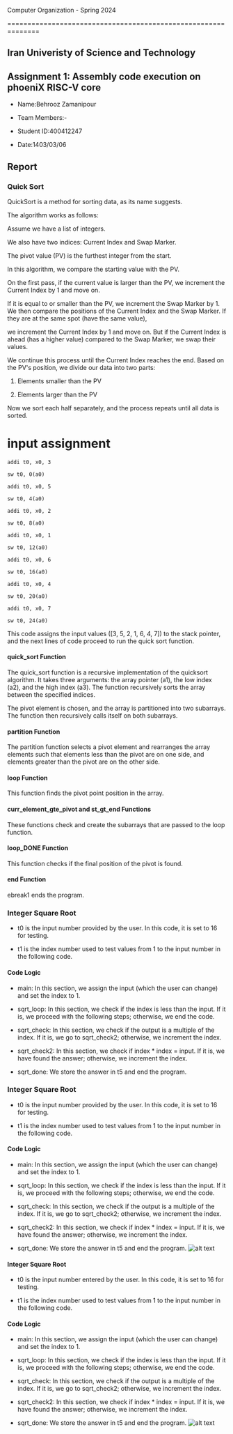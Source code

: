 Computer Organization - Spring 2024

==============================================================

## Iran Univeristy of Science and Technology

## Assignment 1: Assembly code execution on phoeniX RISC-V core

- Name:Behrooz Zamanipour

- Team Members:-

- Student ID:400412247

- Date:1403/03/06

## Report

### Quick Sort

QuickSort is a method for sorting data, as its name suggests.

The algorithm works as follows:

Assume we have a list of integers.

We also have two indices: Current Index and Swap Marker.

The pivot value (PV) is the furthest integer from the start.

In this algorithm, we compare the starting value with the PV.

On the first pass, if the current value is larger than the PV, we increment the Current Index by 1 and move on.

If it is equal to or smaller than the PV, we increment the Swap Marker by 1. We then compare the positions of the Current Index and the Swap Marker. If they are at the same spot (have the same value),

we increment the Current Index by 1 and move on. But if the Current Index is ahead (has a higher value) compared to the Swap Marker, we swap their values.

We continue this process until the Current Index reaches the end. Based on the PV's position, we divide our data into two parts:

1. Elements smaller than the PV

2. Elements larger than the PV

Now we sort each half separately, and the process repeats until all data is sorted.

# input assignment

    addi t0, x0, 3

    sw t0, 0(a0)

    addi t0, x0, 5

    sw t0, 4(a0)

    addi t0, x0, 2

    sw t0, 8(a0)

    addi t0, x0, 1

    sw t0, 12(a0)

    addi t0, x0, 6

    sw t0, 16(a0)

    addi t0, x0, 4

    sw t0, 20(a0)

    addi t0, x0, 7

    sw t0, 24(a0)

This code assigns the input values ([3, 5, 2, 1, 6, 4, 7]) to the stack pointer, and the next lines of code proceed to run the quick sort function.

#### quick_sort Function

The quick_sort function is a recursive implementation of the quicksort algorithm. It takes three arguments: the array pointer (a1), the low index (a2), and the high index (a3). The function recursively sorts the array between the specified indices.

The pivot element is chosen, and the array is partitioned into two subarrays. The function then recursively calls itself on both subarrays.

#### partition Function

The partition function selects a pivot element and rearranges the array elements such that elements less than the pivot are on one side, and elements greater than the pivot are on the other side.

#### loop Function

This function finds the pivot point position in the array.

#### curr_element_gte_pivot and st_gt_end Functions

These functions check and create the subarrays that are passed to the loop function.

#### loop_DONE Function

This function checks if the final position of the pivot is found.

#### end Function

ebreak1 ends the program.

### Integer Square Root

- t0 is the input number provided by the user. In this code, it is set to 16 for testing.

- t1 is the index number used to test values from 1 to the input number in the following code.

#### Code Logic

- main: In this section, we assign the input (which the user can change) and set the index to 1.

- sqrt_loop: In this section, we check if the index is less than the input. If it is, we proceed with the following steps; otherwise, we end the code.

- sqrt_check: In this section, we check if the output is a multiple of the index. If it is, we go to sqrt_check2; otherwise, we increment the index.

- sqrt_check2: In this section, we check if index \* index = input. If it is, we have found the answer; otherwise, we increment the index.

- sqrt_done: We store the answer in t5 and end the program.

### Integer Square Root

- t0 is the input number provided by the user. In this code, it is set to 16 for testing.

- t1 is the index number used to test values from 1 to the input number in the following code.

#### Code Logic

- main: In this section, we assign the input (which the user can change) and set the index to 1.

- sqrt_loop: In this section, we check if the index is less than the input. If it is, we proceed with the following steps; otherwise, we end the code.

- sqrt_check: In this section, we check if the output is a multiple of the index. If it is, we go to sqrt_check2; otherwise, we increment the index.

- sqrt_check2: In this section, we check if index \* index = input. If it is, we have found the answer; otherwise, we increment the index.

- sqrt_done: We store the answer in t5 and end the program.
  ![alt text](QuickSortPic-1.png)

#### Integer Square Root

- t0 is the input number entered by the user. In this code, it is set to 16 for testing.

- t1 is the index number used to test values from 1 to the input number in the following code.

#### Code Logic

- main: In this section, we assign the input (which the user can change) and set the index to 1.

- sqrt_loop: In this section, we check if the index is less than the input. If it is, we proceed with the following steps; otherwise, we end the code.

- sqrt_check: In this section, we check if the output is a multiple of the index. If it is, we go to sqrt_check2; otherwise, we increment the index.

- sqrt_check2: In this section, we check if index \* index = input. If it is, we have found the answer; otherwise, we increment the index.

- sqrt_done: We store the answer in t5 and end the program.
  ![alt text](IntegerPic-1.png)
